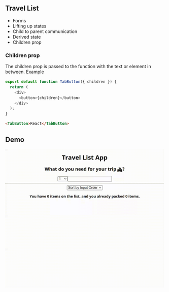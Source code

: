 ## Travel List

- Forms
- Lifting up states
- Child to parent communication
- Derived state
- Children prop

### Children prop

The children prop is passed to the function with the text or element in between.
Example

```js
export default function TabButton({ children }) {
  return (
    <div>
      <button>{children}</button>
    </div>
  );
}
```

```html
<TabButton>React</TabButton>
```


## Demo

<img src="travel-list.gif" width=500px/>